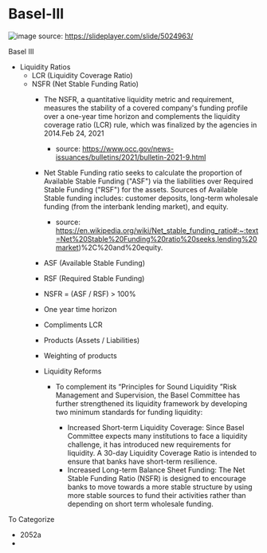 # Basel-III

![image](https://user-images.githubusercontent.com/40234177/123000225-4e1f9f00-d37d-11eb-84e2-13bc637baf97.png)
source: https://slideplayer.com/slide/5024963/



Basel III
 - Liquidity Ratios
    - LCR (Liquidity Coverage Ratio)
    - NSFR (Net Stable Funding Ratio)
      - The NSFR, a quantitative liquidity metric and requirement, measures the stability of a covered company's funding profile over a one-year time horizon and complements the liquidity coverage ratio (LCR) rule, which was finalized by the agencies in 2014.Feb 24, 2021
        - source: https://www.occ.gov/news-issuances/bulletins/2021/bulletin-2021-9.html
      - Net Stable Funding ratio seeks to calculate the proportion of Available Stable Funding ("ASF") via the liabilities over Required Stable Funding ("RSF") for the assets. Sources of Available Stable funding includes: customer deposits, long-term wholesale funding (from the interbank lending market), and equity.
        - source: https://en.wikipedia.org/wiki/Net_stable_funding_ratio#:~:text=Net%20Stable%20Funding%20ratio%20seeks,lending%20market)%2C%20and%20equity.
      - ASF (Available Stable Funding)
      - RSF (Required Stable Funding)
      - NSFR = (ASF / RSF) > 100%
      - One year time horizon
      - Compliments LCR
      - Products (Assets / Liabilities)
      - Weighting of products
      - Liquidity Reforms

        - To complement its “Principles for Sound Liquidity ”Risk Management and Supervision, the Basel Committee has further strengthened its liquidity framework by developing two minimum standards for funding liquidity:

          - Increased Short-term Liquidity Coverage: Since Basel Committee expects many institutions to face a liquidity challenge, it has introduced new requirements for liquidity. A 30-day Liquidity Coverage Ratio is intended to ensure that banks have short-term resilience.
          - Increased Long-term Balance Sheet Funding: The Net Stable Funding Ratio (NSFR) is designed to encourage banks to move towards a more stable structure by using more stable sources to fund their activities rather than depending on short term wholesale funding.


To Categorize
- 2052a
- 
